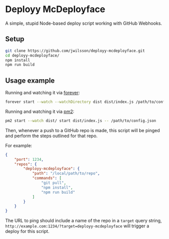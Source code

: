 # Deployy McDeployface

A simple, stupid Node-based deploy script working with GitHub Webhooks.

## Setup

```bash
git clone https://github.com/jwilsson/deployy-mcdeployface.git
cd deployy-mcdeployface/
npm install
npm run build
```

## Usage example
Running and watching it via [forever](https://github.com/foreverjs/forever):

```bash
forever start --watch --watchDirectory dist dist/index.js /path/to/config.json
```

Running and watching it via [pm2](http://pm2.keymetrics.io/):

```bash
pm2 start --watch dist/ start dist/index.js -- /path/to/config.json
```

Then, whenever a push to a GitHub repo is made, this script will be pinged and perform the steps outlined for that repo.

For example:

```json
{
    "port": 1234,
    "repos": {
        "deployy-mcdeployface": {
            "path": "/local/path/to/repo",
            "commands": [
                "git pull",
                "npm install",
                "npm run build"
            ]
        }
    }
}
```

The URL to ping should include a name of the repo in a `target` query string, `http://example.com:1234/?target=deployy-mcdeployface` will trigger a deploy for this script.
